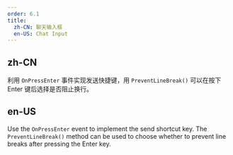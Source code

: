 ```yaml
---
order: 6.1
title:
  zh-CN: 聊天输入框
  en-US: Chat Input
---
```


## zh-CN

利用 `OnPressEnter` 事件实现发送快捷键，用 `PreventLineBreak()` 可以在按下 Enter 键后选择是否阻止换行。

## en-US

Use the `OnPressEnter` event to implement the send shortcut key. 
The `PreventLineBreak()` method can be used to choose whether to prevent line breaks after pressing the Enter key.

